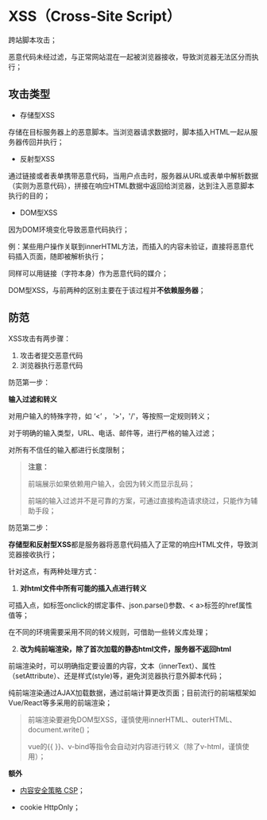 # XSS（Cross-Site Script）

跨站脚本攻击；

恶意代码未经过滤，与正常网站混在一起被浏览器接收，导致浏览器无法区分而执行；

## 攻击类型

- 存储型XSS

存储在目标服务器上的恶意脚本。当浏览器请求数据时，脚本插入HTML一起从服务器传回并执行；

- 反射型XSS

通过链接或者表单携带恶意代码，当用户点击时，服务器从URL或表单中解析数据（实则为恶意代码），拼接在响应HTML数据中返回给浏览器，达到注入恶意脚本执行的目的；

- DOM型XSS

因为DOM环境变化导致恶意代码执行；

例：某些用户操作关联到innerHTML方法，而插入的内容未验证，直接将恶意代码插入页面，随即被解析执行；

同样可以用链接（字符本身）作为恶意代码的媒介；

DOM型XSS，与前两种的区别主要在于该过程并**不依赖服务器**；

## 防范

XSS攻击有两步骤：

1. 攻击者提交恶意代码
2. 浏览器执行恶意代码

防范第一步：

**输入过滤和转义**

对用户输入的特殊字符，如  ‘<’ ， '>'，'/'，等按照一定规则转义；

对于明确的输入类型，URL、电话、邮件等，进行严格的输入过滤；

对所有不信任的输入都进行长度限制；

> **注意：**
> 
> 前端展示如果依赖用户输入，会因为转义而显示乱码； 
> 
> 前端的输入过滤并不是可靠的方案，可通过直接构造请求绕过，只能作为辅助手段；

防范第二步：

**存储型和反射型XSS**都是服务器将恶意代码插入了正常的响应HTML文件，导致浏览器接收执行；

针对这点，有两种处理方式：

1. **对html文件中所有可能的插入点进行转义**

可插入点，如标签onclick的绑定事件、json.parse()参数、< a>标签的href属性值等；

在不同的环境需要采用不同的转义规则，可借助一些转义库处理；

2. **改为纯前端渲染，除了首次加载的静态html文件，服务器不返回html**

前端渲染时，可以明确指定要设置的内容，文本（innerText）、属性（setAttribute）、还是样式(style)等，避免浏览器执行意外脚本代码；

纯前端渲染通过AJAX加载数据，通过前端计算更改页面；目前流行的前端框架如Vue/React等多采用的前端渲染；

> 前端渲染要避免DOM型XSS，谨慎使用innerHTML、outerHTML、document.write()；
> 
> vue的{{ }}、v-bind等指令会自动对内容进行转义（除了v-html，谨慎使用）；

**额外**

- [内容安全策略 CSP](./安全配置.md)；

- cookie HttpOnly；